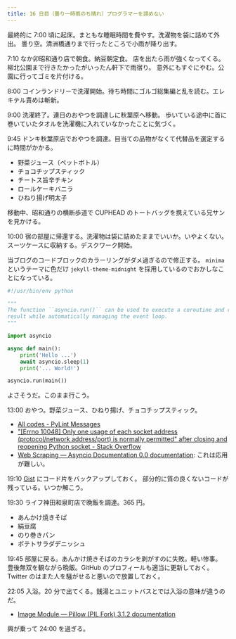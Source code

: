 ```yaml
---
title: 16 日目（曇り一時雨のち晴れ）プログラマーを諦めない
---
```


最終的に 7:00 頃に起床。まともな睡眠時間を費やす。洗濯物を袋に詰めて外出。
曇り空。清洲橋通りまで行ったところで小雨が降り出す。

7:10 なか卯昭和通り店で朝食。納豆朝定食。
店を出たら雨が強くなってくる。柳北公園まで行きたかったがいったん軒下で雨宿り。
意外にもすぐにやむ。公園に行ってゴミを片付ける。

8:00 コインランドリーで洗濯開始。待ち時間にゴルゴ総集編と乱を読む。エレキテル責めは斬新。

9:00 洗濯終了。連日のおやつを調達しに秋葉原へ移動。
歩いている途中に首に巻いていたタオルを洗濯機に入れていなかったことに気づく。

9:45 ドンキ秋葉原店でおやつを調達。目当ての品物がなくて代替品を選定するに時間がかかる。

* 野菜ジュース（ペットボトル）
* チョコチップスティック
* チートス旨辛チキン
* ロールケーキバニラ
* ひねり揚げ明太子

移動中、昭和通りの横断歩道で CUPHEAD のトートバッグを携えている兄サンを見かける。

10:00 宿の部屋に帰還する。洗濯物は袋に詰めたままでいいか。いやよくない。
スーツケースに収納する。デスクワーク開始。

当ブログのコードブロックのカラーリングがダメ過ぎるので修正する。
`minima` というテーマに色だけ `jekyll-theme-midnight` を採用しているのでおかしなことになっている。

```python
#!/usr/bin/env python

"""
The function ``asyncio.run()`` can be used to execute a coroutine and return the
result while automatically managing the event loop.
"""

import asyncio

async def main():
    print('Hello ...')
    await asyncio.sleep(1)
    print('... World!')

asyncio.run(main())
```

よさそうだ。このまま行こう。

13:00 おやつ。野菜ジュース、ひねり揚げ、チョコチップスティック。

* [All codes - PyLint Messages](http://pylint-messages.wikidot.com/all-codes)
* ["[Errno 10048] Only one usage of each socket address (protocol/network address/port) is normally permitted" after closing and reopening Python socket - Stack Overflow](https://stackoverflow.com/questions/45767905/errno-10048-only-one-usage-of-each-socket-address-protocol-network-address-p)
* [Web Scraping — Asyncio Documentation 0.0 documentation](https://asyncio.readthedocs.io/en/latest/webscraper.html):
  これは応用が難しい。

19:10 [Gist](https://gist.github.com/showa-yojyo) にコード片をバックアップしておく。
部分的に質の良くないコードが残っている。いつか解こう。

19:30 ライフ神田和泉町店で晩飯を調達。365 円。

* あんかけ焼きそば
* 絹豆腐
* のり巻きパン
* ポテトサラダデニッシュ

19:45 部屋に戻る。あんかけ焼きそばのカラシを剥がすのに失敗。軽い惨事。
豊後無双を観ながら晩飯。GitHub のプロフィールも適当に更新しておく。
Twitter のはまた人を騒がせると悪いので放置しておく。

22:05 入浴。20 分で出てくる。銭湯とユニットバスとでは入浴の意味が違うのだ。

* [Image Module — Pillow (PIL Fork) 3.1.2 documentation](https://pillow.readthedocs.io/en/3.1.x/reference/Image.html)

興が乗って 24:00 を過ぎる。
